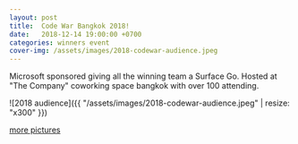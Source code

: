 ```yaml
---
layout: post
title:  Code War Bangkok 2018!
date:   2018-12-14 19:00:00 +0700
categories: winners event
cover-img: /assets/images/2018-codewar-audience.jpeg
---
```


Microsoft sponsored giving all the winning team a Surface Go. Hosted at "The Company" coworking space bangkok with over 100 attending.

![2018 audience]({{ "/assets/images/2018-codewar-audience.jpeg" | resize: "x300" }})


[more pictures](https://www.facebook.com/codewarfederation/posts/120601169358416)